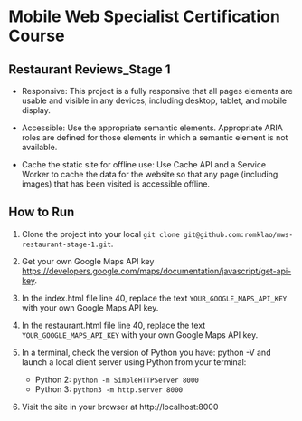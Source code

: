 # Mobile Web Specialist Certification Course

## Restaurant Reviews_Stage 1

- Responsive: This project is a fully responsive that all pages elements are usable and visible in any devices, including desktop, tablet, and mobile display.

- Accessible: Use the appropriate semantic elements. Appropriate ARIA roles are defined for those elements in which a semantic element is not available.

- Cache the static site for offline use: Use Cache API and a Service Worker to cache the data for the website so that any page (including images) that has been visited is accessible offline.

## How to Run

1. Clone the project into your local `git clone git@github.com:romklao/mws-restaurant-stage-1.git`.

2. Get your own Google Maps API key https://developers.google.com/maps/documentation/javascript/get-api-key.

3. In the index.html file line 40, replace the text `YOUR_GOOGLE_MAPS_API_KEY` with your own Google Maps API key.

    <script async defer src="https://maps.googleapis.com/maps/api/js?key=`YOUR_GOOGLE_MAPS_API_KEY`&libraries=places&callback=initMap"></script>

4. In the restaurant.html file line 40, replace the text `YOUR_GOOGLE_MAPS_API_KEY` with your own Google Maps API key.

    <script async defer src="https://maps.googleapis.com/maps/api/js?key=`YOUR_GOOGLE_MAPS_API_KEY`&libraries=places&callback=initMap"></script>

5. In a terminal, check the version of Python you have: python -V and launch a local client server using Python from your terminal:

    * Python 2: `python -m SimpleHTTPServer 8000`
    * Python 3: `python3 -m http.server 8000`

6. Visit the site in your browser at http://localhost:8000





